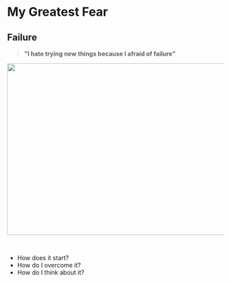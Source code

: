# My Greatest Fear
## Failure

>**"I hate trying new things because I afraid of failure"**

<img src="https://github.com/kevintran1906/My-Greatest-Fear/assets/99227006/f6e89b24-db17-48e7-94a4-f9c54b4a3f92" width="700" height="400">

<p>&nbsp;</p>

- How does it start?
- How do I overcome it?
- How do I think about it?

